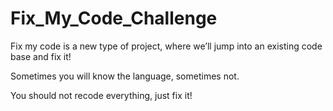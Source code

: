 # Fix_My_Code_Challenge

Fix my code is a new type of project, where we’ll jump into an existing code base and fix it!

Sometimes you will know the language, sometimes not.

You should not recode everything, just fix it!
